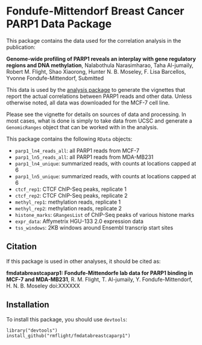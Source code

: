# Fondufe-Mittendorf Breast Cancer PARP1 Data Package

This package contains the data used for the correlation analysis in the publication:

**Genome-wide profiling of PARP1 reveals an interplay with gene regulatory regions and DNA methylation**, Nalabothula Narasimharao, Taha Al-jumaily, Robert M. Flight, Shao Xiaorong, Hunter N. B. Moseley, F. Lisa Barcellos, Yvonne Fondufe-Mittendorf, Submitted

This data is used by the [analysis package](https://github.com/rmflight/fmanalysisbreastcaparp1) to generate the vignettes that report the actual correlations between PARP1 reads and other data. Unless otherwise noted, all data was downloaded for the MCF-7 cell line.

Please see the vignette for details on sources of data and processing. In most cases, what is done is simply to take data from UCSC and generate a `GenomicRanges` object that can be worked with in the analysis.

This package contains the following `RData` objects:

* `parp1_ln4_reads_all`: all PARP1 reads from MCF-7
* `parp1_ln5_reads_all`: all PARP1 reads from MDA-MB231
* `parp1_ln4_unique`: summarized reads, with counts at locations capped at 6
* `parp1_ln5_unique`: summarized reads, with counts at locations capped at 6
* `ctcf_rep1`: CTCF ChIP-Seq peaks, replicate 1
* `ctcf_rep2`: CTCF ChIP-Seq peaks, replicate 2
* `methyl_rep1`: methylation reads, replicate 1
* `methyl_rep2`: methylation reads, replicate 2
* `histone_marks`: `GRangesList` of ChIP-Seq peaks of various histone marks
* `expr_data`: Affymetrix HGU-133 2.0 expression data
* `tss_windows`: 2KB windows around Ensembl transcrip start sites

## Citation

If this package is used in other analyses, it should be cited as:

**fmdatabreastcaparp1: Fondufe-Mittendorfe lab data for PARP1 binding in MCF-7 and MDA-MB231**, R. M. Flight, T. Al-jumaily, Y. Fondufe-Mittendorf, H. N. B. Moseley  doi:XXXXXX

## Installation

To install this package, you should use `devtools`:

```
library("devtools")
install_github("rmflight/fmdatabreastcaparp1")
```